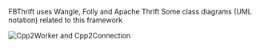 
FBThrift uses Wangle, Folly and Apache Thrift
Some class diagrams (UML notation) related to this framework

![Cpp2Worker and Cpp2Connection](https://docs.google.com/drawings/d/e/2PACX-1vQf5sOxLxFiRA_hOPb0mBoMMvbHt3F258Se0v0F7vsdXulkgJydeoRe79P4xWo0tpMvd9FiF8uz1lTa/pub?w=960&amp;h=720)
